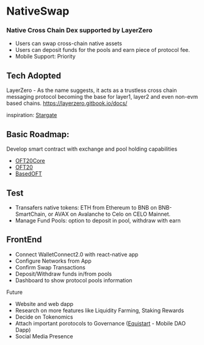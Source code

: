 # NativeSwap
### Native Cross Chain Dex supported by LayerZero

- Users can swap cross-chain native assets 
- Users can deposit funds for the pools and earn piece of protocol fee.
- Mobile Support: Priority


## Tech Adopted

 LayerZero - As the name suggests, it acts as a trustless cross chain messaging protocol becoming the base for layer1, layer2 and even non-evm based chains.
 https://layerzero.gitbook.io/docs/
 
 inspiration: [Stargate](https://stargate.finance/)
 
 
 ## Basic Roadmap:
 Develop smart contract with exchange and pool holding capabilities
 - [OFT20Core](https://layerzero.gitbook.io/docs/evm-guides/layerzero-omnichain-contracts/omnichain-core/_debitfrom#oft20core)
 - [OFT20](https://layerzero.gitbook.io/docs/evm-guides/layerzero-omnichain-contracts/omnichain-core/_debitfrom#oft20)
 - [BasedOFT](https://layerzero.gitbook.io/docs/evm-guides/layerzero-omnichain-contracts/omnichain-core/_debitfrom#basedoft)

## Test
- Transafers native tokens: ETH from Ethereum to BNB on BNB-SmartChain, or AVAX on Avalanche to Celo on CELO Mainnet.
- Manage Fund Pools: option to deposit in pool, withdraw with earn


## FrontEnd
- Connect WalletConnect2.0 with react-native app
- Configure Networks from App
- Confirm Swap Transactions
- Deposit/Withdraw funds in/from pools
- Dashboard to show protocol pools information

Future
- Website and web dapp
- Research on more features like Liquidity Farming, Staking Rewards
- Decide on Tokenomics
- Attach important porotocols to Governance ([Equistart](https://github.com/t-phoenix/equistart) - Mobile DAO Dapp)
- Social Media Presence



